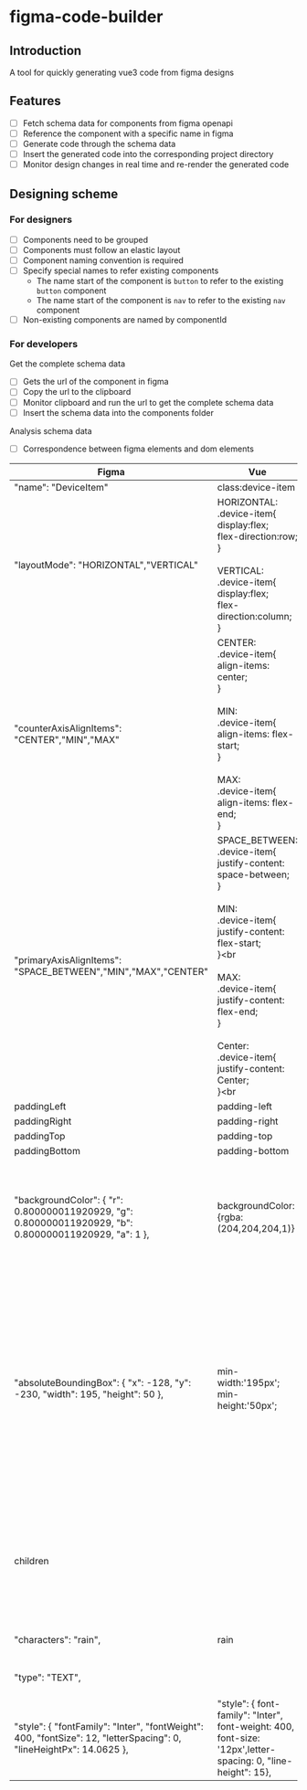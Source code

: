 # figma-code-builder

## Introduction

A tool for quickly generating vue3 code from figma designs

## Features

- [ ] Fetch schema data for components from figma openapi
- [ ] Reference the component with a specific name in figma
- [ ] Generate code through the schema data
- [ ] Insert the generated code into the corresponding project directory
- [ ] Monitor design changes in real time and re-render the generated code

## Designing scheme

### For designers

- [ ] Components need to be grouped
- [ ] Components must follow an elastic layout
- [ ] Component naming convention is required
- [ ] Specify special names to refer existing components
    - The name start of the component is `button` to refer to the existing `button` component
    - The name start of the component is `nav` to refer to the existing `nav` component
- [ ] Non-existing components are named by componentId

### For developers

Get the complete schema data

- [ ] Gets the url of the component in figma
- [ ] Copy the url to the clipboard
- [ ] Monitor clipboard and run the url to get the complete schema data
- [ ] Insert the schema data into the components folder

Analysis schema data

- [ ] Correspondence between figma elements and dom elements

| Figma                                                        | Vue                                                          | Desc                                                                                                                                                                                                               |
| ------------------------------------------------------------ | ------------------------------------------------------------ |--------------------------------------------------------------------------------------------------------------------------------------------------------------------------------------------------------------------|
| "name": "DeviceItem"                                         | class:device-item                                            | className                                                                                                                                                                                                          |
| "layoutMode": "HORIZONTAL","VERTICAL"                        | HORIZONTAL:<br/>.device-item{<br />       display:flex;<br />       flex-direction:row;<br />}<br /><br />VERTICAL:<br />.device-item{<br />        display:flex;<br />        flex-direction:column;<br />} | The layout is divided into horizontally arrangement and vertical arrangement；                                                                                                                                      |
| "counterAxisAlignItems": "CENTER","MIN","MAX"                | CENTER:<br />.device-item{<br />        align-items: center;<br />}<br /><br />MIN:<br />.device-item{<br />        align-items: flex-start;<br />}<br /><br />MAX:<br />.device-item{<br />        align-items: flex-end;<br />} | Element alignment：Vertical center，top，bottom。                                                                                                                                                                      |
| "primaryAxisAlignItems": "SPACE_BETWEEN","MIN","MAX","CENTER" | SPACE_BETWEEN:<br />.device-item{<br />        justify-content: space-between;<br />}<br /><br />MIN:<br />.device-item{<br />        justify-content: flex-start;<br />}<br<br /><br />MAX:<br />.device-item{<br />        justify-content: flex-end;<br />}<br /><br />Center:<br />.device-item{<br />        justify-content: Center;<br />}<br | Horizontal alignment of elements：horizontal self adaptation，left，center，right.                                                                                                                                     |
| paddingLeft                                                  | padding-left                                                 |                                                                                                                                                                                                                    |
| paddingRight                                                 | padding-right                                                |                                                                                                                                                                                                                    |
| paddingTop                                                   | padding-top                                                  |                                                                                                                                                                                                                    |
| paddingBottom                                                | padding-bottom                                               |                                                                                                                                                                                                                    |
| "backgroundColor": {   "r": 0.800000011920929,   "g": 0.800000011920929,   "b": 0.800000011920929,   "a": 1 }, | backgroundColor:{rgba:(204,204,204,1)}                       | background-color:rgba value ranges from 0-1 to 0-255. Each item of rgb is rounded by *255. a does not need to be converted                                                                                         |
| "absoluteBoundingBox": {   "x": -128,   "y": -230,   "width": 195,   "height": 50 }, | min-width:'195px';<br />min-height:'50px';                   | x and y are the positioning of the component in the upper left corner canvas of figma. Adaptive layout，component width and height are separated by internal elements，so we set it to the minimum width and height. |
| children                                                     |                                                              | Nesting of components，the order in which component elements in children are presented in figma must be controlled.                                                                                                 |
| "characters": "rain",                                        | rain                                                         | The content filled by the dom                                                                                                                                                                                                           |
| "type": "TEXT",                                              |                                                              | The type of the dom element                                                                                                                                                                                                           |
| "style": {   "fontFamily": "Inter",  "fontWeight": 400,   "fontSize": 12,   "letterSpacing": 0,   "lineHeightPx": 14.0625 }, | "style": {   font-family": "Inter",    font-weight: 400,   font-size: '12px',letter-spacing: 0,   "line-height": 15}, | Some styles for "type": "TEXT" : "line-height": need to be rounded up.                                                                                                                                                                        |


